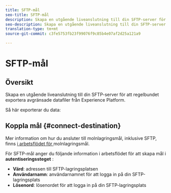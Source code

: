 ```yaml
---
title: SFTP-mål
seo-title: SFTP-mål
description: Skapa en utgående liveanslutning till din SFTP-server för att regelbundet exportera avgränsade datafiler från Experience Platform.
seo-description: Skapa en utgående liveanslutning till din SFTP-server för att regelbundet exportera avgränsade datafiler från Experience Platform.
translation-type: tm+mt
source-git-commit: c3fe5753fb23f99076f9c85b4e07af2d25a121a9

---
```



# SFTP-mål

## Översikt

Skapa en utgående liveanslutning till din SFTP-server för att regelbundet exportera avgränsade datafiler från Experience Platform.

Så här exporterar du data:

## Koppla mål {#connect-destination}

Mer information om hur du ansluter till molnlagringsmål, inklusive SFTP, finns [i arbetsflödet för ](/help/rtcdp/destinations/cloud-storage-destinations-workflow.md)molnlagringsmål.

För SFTP-mål anger du följande information i arbetsflödet för att skapa mål i **autentiseringssteget** :

* **Värd**: adressen till SFTP-lagringsplatsen
* **Användarnamn**: användarnamnet för att logga in på din SFTP-lagringsplats
* **Lösenord**: lösenordet för att logga in på din SFTP-lagringsplats